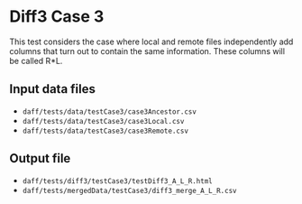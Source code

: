 # Diff3 Case 3

This test considers the case where local and remote files independently add columns that turn
out to contain the same information. These columns will be called R*L.

## Input data files

* `daff/tests/data/testCase3/case3Ancestor.csv`
* `daff/tests/data/testCase3/case3Local.csv`
* `daff/tests/data/testCase3/case3Remote.csv`

## Output file

* `daff/tests/diff3/testCase3/testDiff3_A_L_R.html`
* `daff/tests/mergedData/testCase3/diff3_merge_A_L_R.csv`
